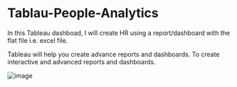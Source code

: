 # Tablau-People-Analytics

In this Tableau dashboad, I will create HR using a report/dashboard with the flat file i.e. excel file. 

Tableau will help you create advance reports and dashboards. To create interactive and advanced reports and dashboards.

![image](https://user-images.githubusercontent.com/95039090/229307358-5cbe9459-16f3-47ea-b6b0-ad544c6bd713.png)
